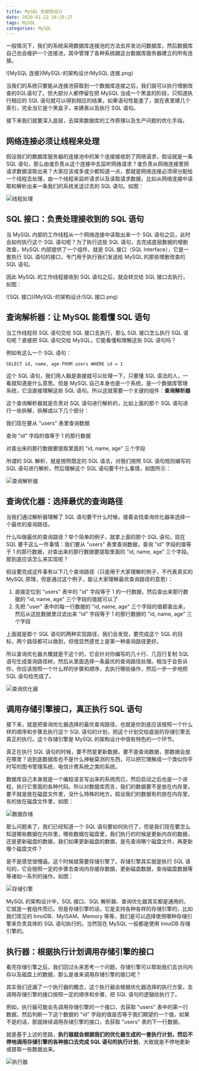 ```yaml
---
title: MySQL 的架构设计
date: 2020-01-22 16:25:27
tags: MySQL
categories: MySQL
---
```


一般情况下，我们的系统采用数据库连接池的方法去并发访问数据库，然后数据库自己也会维护一个连接池，其中管理了各种系统跟这台数据库服务器建立的所有连接。

![MySQL 连接](MySQL-的架构设计/MySQL 连接.png)



当我们的系统只要能从连接池获取到一个数据库连接之后，我们就可以执行增删改查的SQL语句了。但大部分人都停留在把 MySQL 当成一个黑盒的阶段，只知道执行相应的 SQL 语句就可以得到相应的结果，如果语句性能差了，就在表里建几个索引，完全当它是个黑盒子，来建表以及执行 SQL 语句。



接下来我们就要深入底层，去探索数据库的工作原理以及生产问题的优化手段。

## 网络连接必须让线程来处理

假设我们的数据库服务器的连接池中的某个连接接收到了网络请求，假设就是一条 SQL 语句，那么由谁负责从这个连接中去监听网络请求？谁负责从网络连接里把请求数据读取出来？大家应该或多或少都知道一点，那就是网络连接必须得分配给一个线程去处理，由一个线程来监听请求以及读取请求数据，比如从网络连接中读取和解析出来一条我们的系统发送过去的 SQL 语句。如图：

![线程处理](MySQL-的架构设计/线程处理.png)

## SQL 接口：负责处理接收到的 SQL 语句

当 MySQL 内部的工作线程从一个网络连接中读取出来一个 SQL 语句之后，此时会如何执行这个 SQL 语句呢？为了执行这些 SQL 语句，去完成底层数据的增删改查，MySQL 内部提供了一个组件，就是 SQL 接口（SQL Interface），它是一套执行 SQL 语句的接口，专门用于执行我们发送给 MySQL 的那些增删改查的 SQL 语句。



因此 MySQL 的工作线程接收到 SQL 语句之后，就会转交给 SQL 接口去执行，如图：

![SQL 接口](MySQL-的架构设计/SQL 接口.png)

## 查询解析器：让 MySQL 能看懂 SQL 语句

当工作线程将 SQL 语句交给 SQL 接口去执行，那么 SQL 接口怎么执行 SQL 语句呢？直接把 SQL 语句交给 MySQL，它能看懂和理解这些 SQL 语句吗？



例如有这么一个 SQL 语句：

```mysql
SELECT id, name, age FROM users WHERE id = 1
```

这个 SQL 语句，我们用人脑是直接就可以处理一下，只要懂 SQL 语法的人，一看就知道是什么意思。但是 MySQL 自己本身也是一个系统，是一个数据库管理系统，它没直接理解这些 SQL 语句。所以这就需要一个关键的组件：**查询解析器**



这个查询解析器就是负责对 SQL 语句进行解析的，比如上面的那个 SQL 语句进行一些拆解，拆解成以下几个部分：

我们现在要从 "users" 表里查询数据

查询 "id" 字段的值等于 1 的那行数据

对查出来的那行数据要提取里面的 "id, name, age" 三个字段



所谓的 SQL 解析，就是按照既定的 SQL 语法，对我们按照 SQL 语句规则编写的 SQL 语句进行解析，然后理解这个 SQL 语句要干什么事情，如图所示：

![查询解析器](MySQL-的架构设计/查询解析器.png)

## 查询优化器：选择最优的查询路径

当我们通过解析器理解了 SQL 语句要干什么时候，接着会找查询优化器来选择一个最优的查询路径。



什么叫做最优的查询路径？举个简单的例子，就拿上面的那个 SQL 语句，现在 SQL 要干这么一件事情：我们要从 "users" 表里查询数据，查询 "id" 字段的值等于 1 的那行数据，对查出来的那行数据要提取里面的 "id, name, age" 三个字段。那到底应该怎么来实现呢？



假设要完成这件事有以下几个查询路径（只是用于大家理解的例子，不代表真实的 MySQL 原理，但是通过这个例子，能让大家理解最优查询路径的意思）：

1. 直接定位到 "users" 表中的 "id" 字段等于 1 的一行数据，然后查出来那行数据的 "id, name, age" 三个字段的值就可以了
2. 先把 "user" 表中的每一行数据的 "id, name, age" 三个字段的值都查出来，然后从这批数据里过滤出来 "id" 字段等于 1 的那行数据的 "id, name, age" 三个字段



上面就是那个 SQL 语句的两种实现路径，我们会发现，要完成这个 SQL 的目标，两个路径都可以做到，但很显然感觉上是第一种查询路径更好。



所以查询优化器大概就是干这个的，它会针对你编写的几十行、几百行复制 SQL 语句生成查询路径树，然后从里面选择一条最优的查询路径处理。相当于会告诉你，你应该按照一个什么样的步骤和顺序，去执行哪些操作，然后一步一步地把 SQL 语句给完成了。

![查询优化器](MySQL-的架构设计/查询优化器.png)

## 调用存储引擎接口，真正执行 SQL 语句

接下来，就是把查询优化器选择的最优查询路径，也就是你到底应该按照一个什么样的顺序和步骤去执行这个 SQL 语句的计划，把这个计划交给底层的存储引擎去真正的执行。这个存储引擎是 MySQL 的架构设计中很有特色的一个环节。



真正在执行 SQL 语句的时候，要不然是更新数据，要不是查询数据，那数据会放在哪里？说到底数据库也不是什么神秘莫测的东西，可以把它理解成一个类似你平时写的图书管理系统，电信计费系统之类的系统。



数据库自己本身就是一个编程语言写出来的系统而已，然后启动之后也是一个进程，执行它里面的各种代码。所以对数据库而言，我们的数据要不是放在内存里，要不就是放在磁盘文件里，没什么特殊的地方。假设我们的数据有的放在内存里，有的放在磁盘文件里，如图：

![数据存储](MySQL-的架构设计/数据存储.png)

那么问题来了，我们已经知道一个 SQL 语句要如何执行了，但是我们现在要怎么知道哪些数据在内存里，哪些数据在磁盘里，我们执行的时候是更新内存的数据，还是更新磁盘的数据，我们如果更新磁盘的数据，是先查询哪个磁盘文件，再更新哪个磁盘文件？



是不是感觉很懵逼。这个时候就需要存储引擎了。存储引擎其实就是执行 SQL 语句的，它会按照一定的步骤去查询内存缓存数据，更新磁盘数据，查询磁盘数据等等诸如一系列的操作。如图：

![存储引擎](MySQL-的架构设计/存储引擎.png)

MySQL 的架构设计中，SQL 接口、SQL 解析器、查询优化器其实都是通用的，它就是一套组件而已。但是存储引擎的话，它是支持各种各样的存储引擎的，比如我们常见的 InnoDB、MyISAM、Memory 等等，我们是可以选择使用哪种存储引擎来负责具体的 SQL 语句执行的。当然现在 MySQL 一般都是使用 InnoDB 存储引擎的。

## 执行器：根据执行计划调用存储引擎的接口

看完存储引擎之后，我们回过头来思考一个问题，存储引擎可以帮助我们去访问内存以及磁盘上的数据，那么是谁来调用存储引擎的接口呢？



其实我们还漏了一个执行器的概念，这个执行器会根据优化器选择的执行方案，去调用存储引擎的接口按照一定的顺序和步骤，把 SQL 语句的逻辑给执行了。



例如，执行器可能会先调用存储引擎的一个接口，去获取 "users" 表中的第一行数据，然后判断一下这个数据的 "id" 字段的值是否等于我们期望的一个值，如果不是的话，那就继续调用存储引擎的接口，去获取 "users" 表的下一行数据。



就是基于上述的思路，**执行器就会根据我们的优化器生成的一套执行计划，然后不停地调用存储引擎的各种接口去完成 SQL 语句的执行计划**，大致就是不停地更新或提取一些数据出来。

![执行器](MySQL-的架构设计/执行器.png)

